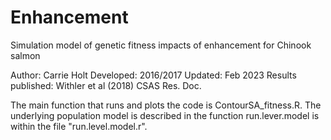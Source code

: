 # Enhancement
Simulation model of genetic fitness impacts of enhancement for Chinook salmon

Author: Carrie Holt
Developed: 2016/2017 
Updated: Feb 2023
Results published: Withler et al (2018) CSAS Res. Doc.

The main function that runs and plots the code is ContourSA_fitness.R. The underlying population model is described in the function run.lever.model is within the file "run.level.model.r". 

